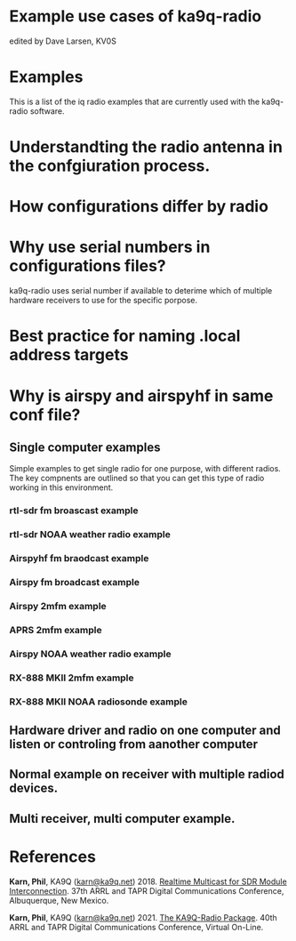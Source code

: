
# Example use cases of ka9q-radio

edited by Dave Larsen, KV0S




# Examples

This is a list of the iq radio examples that are currently used with the ka9q-radio software.

# Understandting the radio antenna in the confgiuration process.

# How configurations differ by radio

# Why use serial numbers in configurations files?

ka9q-radio uses serial number if available to deterime which of multiple hardware receivers to use for the specific porpose.

# Best practice for naming .local address targets

# Why is airspy and airspyhf in same conf file?


## Single computer examples

Simple examples to get single radio for one purpose, with different radios. The key compnents are outlined so that you can get this type of radio working in this environment.

### rtl-sdr fm broascast example

### rtl-sdr NOAA weather radio example

### Airspyhf fm braodcast example

### Airspy fm broadcast example

### Airspy 2mfm example

### APRS 2mfm example

### Airspy NOAA weather radio example

### RX-888 MKII 2mfm example

### RX-888 MKII NOAA radiosonde example


## Hardware driver and radio on one computer and listen or controling from aanother computer


## Normal example on receiver with multiple radiod devices.

## Multi receiver, multi computer example.





# References



**Karn, Phil**, KA9Q (karn@ka9q.net) 2018. [Realtime Multicast for SDR Module Interconnection](https://tapr.org/40th-annual-arrl-and-tapr-digital-communications-conference/). 37th ARRL and TAPR Digital Communications Conference, Albuquerque, New Mexico.

**Karn, Phil**, KA9Q (karn@ka9q.net) 2021. [The KA9Q-Radio Package](https://tapr.org/37th-arrl-and-tapr-digital-communications-conference/). 40th ARRL and TAPR Digital Communications Conference, Virtual On-Line.




